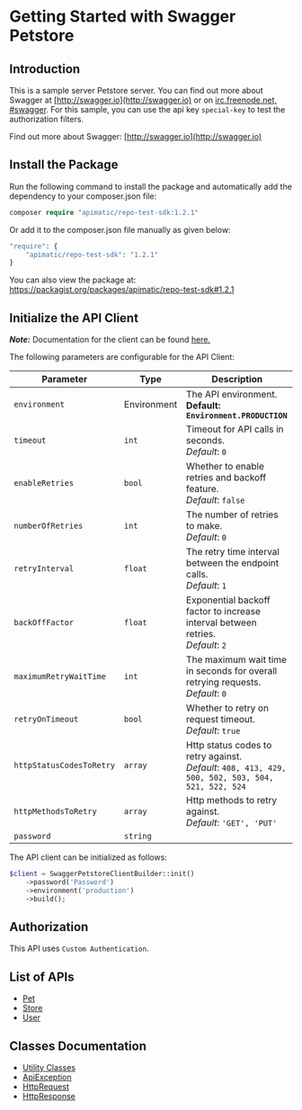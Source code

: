 
# Getting Started with Swagger Petstore

## Introduction

This is a sample server Petstore server.  You can find out more about Swagger at [http://swagger.io](http://swagger.io) or on [irc.freenode.net, #swagger](http://swagger.io/irc/).  For this sample, you can use the api key `special-key` to test the authorization filters.

Find out more about Swagger: [http://swagger.io](http://swagger.io)

## Install the Package

Run the following command to install the package and automatically add the dependency to your composer.json file:

```php
composer require "apimatic/repo-test-sdk:1.2.1"
```

Or add it to the composer.json file manually as given below:

```php
"require": {
    "apimatic/repo-test-sdk": "1.2.1"
}
```

You can also view the package at:
https://packagist.org/packages/apimatic/repo-test-sdk#1.2.1

## Initialize the API Client

**_Note:_** Documentation for the client can be found [here.](https://www.github.com/sdks-io/php-new/tree/1.2.1/doc/client.md)

The following parameters are configurable for the API Client:

| Parameter | Type | Description |
|  --- | --- | --- |
| `environment` | Environment | The API environment. <br> **Default: `Environment.PRODUCTION`** |
| `timeout` | `int` | Timeout for API calls in seconds.<br>*Default*: `0` |
| `enableRetries` | `bool` | Whether to enable retries and backoff feature.<br>*Default*: `false` |
| `numberOfRetries` | `int` | The number of retries to make.<br>*Default*: `0` |
| `retryInterval` | `float` | The retry time interval between the endpoint calls.<br>*Default*: `1` |
| `backOffFactor` | `float` | Exponential backoff factor to increase interval between retries.<br>*Default*: `2` |
| `maximumRetryWaitTime` | `int` | The maximum wait time in seconds for overall retrying requests.<br>*Default*: `0` |
| `retryOnTimeout` | `bool` | Whether to retry on request timeout.<br>*Default*: `true` |
| `httpStatusCodesToRetry` | `array` | Http status codes to retry against.<br>*Default*: `408, 413, 429, 500, 502, 503, 504, 521, 522, 524` |
| `httpMethodsToRetry` | `array` | Http methods to retry against.<br>*Default*: `'GET', 'PUT'` |
| `password` | `string` |  |

The API client can be initialized as follows:

```php
$client = SwaggerPetstoreClientBuilder::init()
    ->password('Password')
    ->environment('production')
    ->build();
```

## Authorization

This API uses `Custom Authentication`.

## List of APIs

* [Pet](https://www.github.com/sdks-io/php-new/tree/1.2.1/doc/controllers/pet.md)
* [Store](https://www.github.com/sdks-io/php-new/tree/1.2.1/doc/controllers/store.md)
* [User](https://www.github.com/sdks-io/php-new/tree/1.2.1/doc/controllers/user.md)

## Classes Documentation

* [Utility Classes](https://www.github.com/sdks-io/php-new/tree/1.2.1/doc/utility-classes.md)
* [ApiException](https://www.github.com/sdks-io/php-new/tree/1.2.1/doc/api-exception.md)
* [HttpRequest](https://www.github.com/sdks-io/php-new/tree/1.2.1/doc/http-request.md)
* [HttpResponse](https://www.github.com/sdks-io/php-new/tree/1.2.1/doc/http-response.md)

